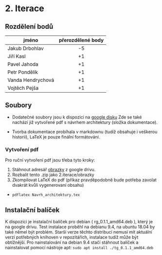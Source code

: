 # 2. Iterace

## Rozdělení bodů

| jméno              | přerozdělené body |
| ----------------   |:-------------:    |
|  Jakub Drbohlav    |         -5        |
|  Jiří Kasl         |         +1        |
|  Pavel Jahoda      |         +1        |
|  Petr Pondělík     |         +1        |
|  Vanda Hendrychová |         +1        |
|  Vojtěch Pejša     |         +1        |

## Soubory
- Dodatečné soubory jsou k dispozici na [google disku](https://drive.google.com/drive/u/1/folders/1qCQDIhJG-wts_MB1C-xEC4TojV-LuYBh)
Zde se také nachází již vytvořené pdf s návrhem architektury (složka dokumentace).

- Tvorba dokumentace probíhala v markdownu (tudíž obsahuje i veškerou historii), LaTeX je pouze finální formátování.

### Vytvoření pdf
Pro ruční vytvoření pdf jsou třeba tyto kroky:

1. Stáhnout adresář [obrazky](https://drive.google.com/drive/u/1/folders/1qCQDIhJG-wts_MB1C-xEC4TojV-LuYBh) z google drivu.
2. Rozbalit tento .zip jako 2.iterace/obrazky
3. Zkompilovat LaTeX do pdf (příkaz pravděpodobně bude potřeba zavolat dvakrát kvůli vygenerovaní obsahu)

 - ```pdflatex Navrh_architektury.tex```

## Instalační balíček
K dispozici je instalační balíček pro debian ( rg_0.1.1_amd64.deb ), který je na google drivu. Test instalace
proběhl na debianu 9.4, na ubuntu 18.04 by také němel být problém. Starší verze těchto distribucí nemusí mít
aktuální verzi potřebných knihoven v repozitářích, instalace tudíž může být obtížnější. Pro nainstalování na 
debian 9.4 stačí stáhnout balíček a nainstalovat pomocí nástroje apt: ``sudo apt install ./tg_0.1.1_amd64.deb``
